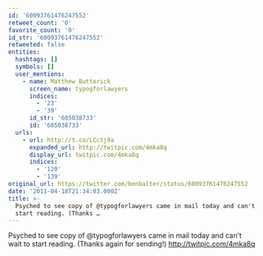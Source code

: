 ```yaml
---
id: '60093761476247552'
retweet_count: '0'
favorite_count: '0'
id_str: '60093761476247552'
retweeted: false
entities:
  hashtags: []
  symbols: []
  user_mentions:
    - name: Matthew Butterick
      screen_name: typogforlawyers
      indices:
        - '23'
        - '39'
      id_str: '605038733'
      id: '605038733'
  urls:
    - url: http://t.co/LCctj9a
      expanded_url: http://twitpic.com/4mka8q
      display_url: twitpic.com/4mka8q
      indices:
        - '120'
        - '139'
original_url: https://twitter.com/benbalter/status/60093761476247552
date: '2011-04-18T21:34:03.000Z'
title: >-
  Psyched to see copy of @typogforlawyers came in mail today and can't wait to
  start reading. (Thanks …
---
```


Psyched to see copy of @typogforlawyers came in mail today and can't wait to start reading. (Thanks again for sending!) http://twitpic.com/4mka8q